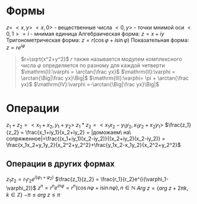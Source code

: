 # Формы
$z =\  <x,y>$
$<x,0>$ -  вещественные числа
$<0,y>$ - точки мнимой оси
$<0,1> = i$ - мнимая единица
Алгебраическая форма: $z=x+iy$
Тригонометрическая форма: $z=r(\cos\varphi+i\sin\varphi)$
Показательная форма: $z=re^{i\varphi}$
> $r=\sqrt{x^2+y^2}$
$r$ также называется  модулем комплексного числа
> $\varphi$ определяется по разному для каждой четверти
> $\mathrm{I}:\varphi  = \arctan{\frac yx}$
> $\mathrm{II}:\varphi = \arctan{\Big|\frac yx}\Big|$
> $\mathrm{III}:\varphi= \pi + \arctan{\frac yx}$
> $\mathrm{IV}:\varphi =-\arctan{\Big|\frac yx}\Big|$
# Операции
$z_1+z_2 = <x_1+x_2, y_1+y_2>$
$z_1*z_2 = <x_1x_2-y_1y_2,x_1y_2+x_2y_1>$
$\frac{z_1}{z_2} = \frac{x_1+iy_1}{x_2+iy_2} = |доможаем\ на\  сопряженное|=\frac{(x_1+iy_1)(x_2-iy_2)}{(x_2+iy_2)(x_2-iy_2)} = \frac{x_1x_2+y_1y_2}{x_2^2+y_2^2}+\frac{y_1x_2-x_1y_2}{x_2^2+y_2^2}$ 
## Операции в других формах
$z_1z_2 = r_1r_2e^{i(\varphi_1+\varphi_2)}$
$\frac{z_1}{z_2} = \frac{r_1}{r_2}e^{i(\varphi_1-\varphi_2)}$
$z^n = r^ne^{in\varphi} = r^n(\cos n\varphi+i\sin n\varphi), n\in\mathbb{N}$ 
$Arg\ z = \{arg\ z+2\pi k, k\in\mathbb{Z}\}$
$-\pi\leq arg\ z \leq\pi$